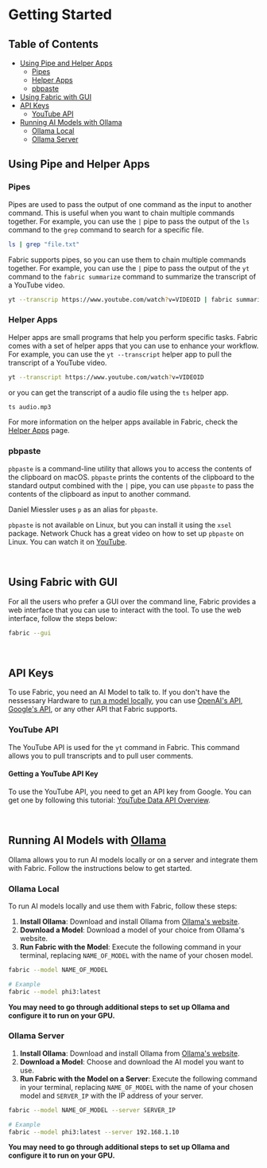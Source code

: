 # Getting Started

## Table of Contents
- [Using Pipe and Helper Apps](#using-pipe-and-helper-apps)
  - [Pipes](#pipes)
  - [Helper Apps](#helper-apps)
  - [pbpaste](#pbpaste)
- [Using Fabric with GUI](#using-fabric-with-gui)
- [API Keys](#api-keys)
  - [YouTube API](#youtube-api)
- [Running AI Models with Ollama](#running-ai-models-with-ollama)
  - [Ollama Local](#ollama-local)
  - [Ollama Server](#ollama-server)




## Using Pipe and Helper Apps

### Pipes
Pipes are used to pass the output of one command as the input to another command. This is useful when you want to chain multiple commands together. For example, you can use the `|` pipe to pass the output of the `ls` command to the `grep` command to search for a specific file. 

```bash
ls | grep "file.txt"
```

Fabric supports pipes, so you can use them to chain multiple commands together. For example, you can use the `|` pipe to pass the output of the `yt` command to the `fabric summarize` command to summarize the transcript of a YouTube video.

```bash
yt --transcrip https://www.youtube.com/watch?v=VIDEOID | fabric summarize
```

### Helper Apps
Helper apps are small programs that help you perform specific tasks. Fabric comes with a set of helper apps that you can use to enhance your workflow. For example, you can use the `yt --transcript` helper app to pull the transcript of a YouTube video.

```bash
yt --transcript https://www.youtube.com/watch?v=VIDEOID
```

or you can get the transcript of a audio file using the `ts` helper app.

```bash
ts audio.mp3
```

For more information on the helper apps available in Fabric, check the [Helper Apps](helper-apps.md) page.

### pbpaste
`pbpaste` is a command-line utility that allows you to access the contents of the clipboard on macOS. `pbpaste` prints the contents of the clipboard to the standard output combined with the `|` pipe, you can use `pbpaste` to pass the contents of the clipboard as input to another command.

Daniel Miessler uses `p` as an alias for `pbpaste`.


`pbpaste` is not available on Linux, but you can install it using the `xsel` package. Network Chuck has a great video on how to set up `pbpaste` on Linux. You can watch it on [YouTube](https://www.youtube.com/watch?v=aMzdeZ8vGXQ).


&nbsp;




## Using Fabric with GUI
For all the users who prefer a GUI over the command line, Fabric provides a web interface that you can use to interact with the tool. To use the web interface, follow the steps below:

```bash	
fabric --gui
```

&nbsp;



## API Keys
To use Fabric, you need an AI Model to talk to. If you don't have the nessessary Hardware to [run a model locally](#running-ai-models-with-ollama), you can use [OpenAI's API](https://openai.com/api/), [Google's API](https://ai.google.dev/), or any other API that Fabric supports.

### YouTube API
The YouTube API is used for the `yt` command in Fabric. This command allows you to pull transcripts and to pull user comments.

#### Getting a YouTube API Key
To use the YouTube API, you need to get an API key from Google. You can get one by following this tutorial: [YouTube Data API Overview](https://developers.google.com/youtube/v3/getting-started).

&nbsp;



## Running AI Models with [Ollama](https://ollama.com/)
Ollama allows you to run AI models locally or on a server and integrate them with Fabric. Follow the instructions below to get started.

### Ollama Local
To run AI models locally and use them with Fabric, follow these steps:

1. **Install Ollama**: Download and install Ollama from [Ollama's website](https://ollama.com/).
2. **Download a Model**: Download a model of your choice from Ollama's website.
3. **Run Fabric with the Model**: Execute the following command in your terminal, replacing `NAME_OF_MODEL` with the name of your chosen model.

```bash
fabric --model NAME_OF_MODEL

# Example
fabric --model phi3:latest
```   

**You may need to go through additional steps to set up Ollama and configure it to run on your GPU.**


### Ollama Server
1. **Install Ollama**: Download and install Ollama from [Ollama's website](https://ollama.com/).
2. **Download a Model**: Choose and download the AI model you want to use.
3. **Run Fabric with the Model on a Server**: Execute the following command in your terminal, replacing `NAME_OF_MODEL` with the name of your chosen model and `SERVER_IP` with the IP address of your server.

```bash
fabric --model NAME_OF_MODEL --server SERVER_IP

# Example
fabric --model phi3:latest --server 192.168.1.10
```

**You may need to go through additional steps to set up Ollama and configure it to run on your GPU.**